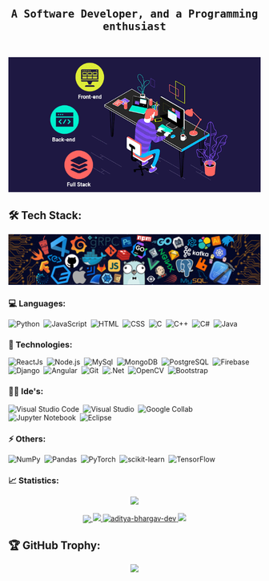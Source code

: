 ## <p align="center">
<h2 align="center"><samp>A Software Developer, and a Programming enthusiast </samp></h2></p>
</p>
<br>

<p align="center">
  <img src="/static/stack.gif">           
</p>

## 🛠 Tech Stack:

<p align="center">
  <img src="/static/tools.png">             
</p>

### 💻 Languages:


![Python](https://img.shields.io/badge/-Python-05122A?style=flat&logo=python)&nbsp;
![JavaScript](https://img.shields.io/badge/-JavaScript-05122A?style=flat&logo=javascript)&nbsp;
![HTML](https://img.shields.io/badge/-Html-05122A?style=flat&logo=html)&nbsp;
![CSS](https://img.shields.io/badge/-Css-05122A?style=flat&logo=css)&nbsp;
![C](https://img.shields.io/badge/-C-05122A?style=flat&logo=C&logoColor=00599C)&nbsp;
![C++](https://img.shields.io/badge/-C++-05122A?style=flat&logo=C%2B%2B&logoColor=00599C)&nbsp;
![C#](https://img.shields.io/badge/C%23-239120?style=flat&logo=c-sharp&logoColor=white)&nbsp;
![Java](https://img.shields.io/badge/-Java-05122A?style=flat&logo=java&logoColor=00599C)&nbsp;


### 🚀 Technologies:

![ReactJs](https://img.shields.io/badge/-React-05122A?style=flat&logo=react)&nbsp;
![Node.js](https://img.shields.io/badge/-Node.js-05122A?style=flat&logo=node.js)&nbsp;
![MySql](https://img.shields.io/badge/-Mysql-05122A?style=flat&logo=mysql)&nbsp;
![MongoDB](https://img.shields.io/badge/-MongoDB-05122A?style=flat&logo=mongodb)&nbsp;
![PostgreSQL](https://img.shields.io/badge/-PostgreSQL-05122A?style=flat&logo=postgresql)&nbsp;
![Firebase](https://img.shields.io/badge/-Firebase-05122A?style=flat&logo=firebase)&nbsp;
![Django](https://img.shields.io/badge/-Django-05122A?style=flat&logo=django)&nbsp;
![Angular](https://img.shields.io/badge/-Flask-05122A?style=flat&logo=angular)&nbsp;
![Git](https://img.shields.io/badge/-Git-05122A?style=flat&logo=git)&nbsp;
![.Net](https://img.shields.io/badge/.NET-5C2D91?style=flat&logo=.net)&nbsp;
![OpenCV](https://img.shields.io/badge/opencv-%23white.svg?style=flat&logo=opencv)&nbsp;
![Bootstrap](https://img.shields.io/badge/-Bootstrap-05122A?style=flat&logo=bootstrap)&nbsp;

### 👩‍💻 Ide's:

![Visual Studio Code](https://img.shields.io/badge/Visual_Studio_Code-0078D4?style=flat&logo=visual%20studio%20code&logoColor=white)&nbsp;
![Visual Studio](https://img.shields.io/badge/Visual_Studio-5C2D91?style=flat&logo=visual%20studio&logoColor=white)&nbsp;
![Google Collab](https://img.shields.io/badge/Colab-F9AB00?style=flat&logo=googlecolab&color=525252)&nbsp;
![Jupyter Notebook](https://img.shields.io/badge/jupyter-%23FA0F00.svg?style=flat&logo=jupyter)&nbsp;
![Eclipse](https://img.shields.io/badge/Eclipse-2C2255?style=flat&logo=eclipse&logoColor=white)&nbsp;

### ⚡ Others:
![NumPy](https://img.shields.io/badge/numpy-%23013243.svg?style=flat&logo=numpy&logoColor=white)&nbsp;
![Pandas](https://img.shields.io/badge/pandas-%23150458.svg?style=flat&logo=pandas&logoColor=white)&nbsp;
![PyTorch](https://img.shields.io/badge/PyTorch-%23EE4C2C.svg?style=flat&logo=PyTorch&logoColor=white)&nbsp;
![scikit-learn](https://img.shields.io/badge/scikit--learn-%23F7931E.svg?style=flat&logo=scikit-learn&logoColor=white)&nbsp;
![TensorFlow](https://img.shields.io/badge/TensorFlow-%23FF6F00.svg?style=flat&logo=TensorFlow&logoColor=white)&nbsp;

### 📈 Statistics:

<p align="center">
<a href="https://leetcode.com/Aditya_Bhargav">
<img width="40%" src="https://leetcode.card.workers.dev/Aditya_Bhargav?theme=dark&font=baloo&extension=null&border=2&border_radius=8">
</a>
</p>

<p align="center">
  <a href="https://github.com/Aditya-Bhargav-dev">
    <img align="center" src="https://github-profile-summary-cards.vercel.app/api/cards/profile-details?username=Aditya-Bhargav-dev&theme=github_dark" />
    <img src="https://github-readme-stats.vercel.app/api?username=Aditya-Bhargav-dev&show_icons=true&theme=github_dark&hide_border=true" />
    <img src="https://github-readme-streak-stats.herokuapp.com/?user=aditya-bhargav-dev&show_icons=true&theme=github_dark&hide_border=true" alt="aditya-bhargav-dev" />    
    <img src="https://github-readme-stats.vercel.app/api/top-langs/?username=Aditya-Bhargav-dev&show_icons=true&theme=github_dark&hide_border=true"/>
</a>
</p>


## 🏆 GitHub Trophy:
<p align="center">
<a href="https://github.com/Aditya-Bhargav-dev/">
  <img width=800 src="https://github-profile-trophy.vercel.app/?username=Aditya-Bhargav-dev&column=8&theme=onedark&no-frame=true&no-bg=true"/>
</a>
</p>
